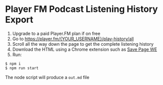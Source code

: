 # Player FM Podcast Listening History Export

1. Upgrade to a paid Player.FM plan if on free
2. Go to <https://player.fm/{YOUR_USERNAME}/play-history/all>
3. Scroll all the way down the page to get the complete listening history
4. Download the HTML using a Chrome extension such as [Save Page WE](https://chrome.google.com/webstore/detail/save-page-we/dhhpefjklgkmgeafimnjhojgjamoafof/related?hl=en-US)
4. Run:

```console
$ npm i
$ npm run start
```

The node script will produce a `out.md` file
